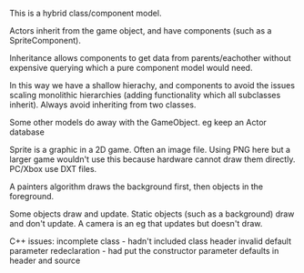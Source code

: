 This is a hybrid class/component model.

Actors inherit from the game object, and have components (such as a SpriteComponent).

Inheritance allows components to get data from parents/eachother without expensive querying which a pure component model would need.

In this way we have a shallow hierachy, and components to avoid the issues scaling monolithic hierarchies (adding functionality which all subclasses inherit).
Always avoid inheriting from two classes.

Some other models do away with the GameObject. eg keep an Actor database

Sprite is a graphic in a 2D game. Often an image file. Using PNG here but a larger game wouldn't use this because hardware cannot draw them directly. PC/Xbox use DXT files.

A painters algorithm draws the background first, then objects in the foreground.

Some objects draw and update. Static objects (such as a background) draw and don't update.
A camera is an eg that updates but doesn't draw.

C++ issues:
incomplete class - hadn't included class header
invalid default parameter redeclaration - had put the constructor parameter defaults in header and source

